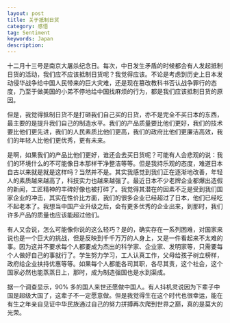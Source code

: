 ```yaml
---
layout: post
title: 关于抵制日货
category: 感悟
tag: Sentiment
keywords: Japan
description: 
---
```

十二月十三号是南京大屠杀纪念日。每次，中日发生矛盾的时候都会有人发起抵制日货的活动，我们应不应该抵制日货呢？我觉得应该。不论是考虑到历史上日本发动侵华战争给中国人民带来的巨大灾难，还是现在篡改教科书否认战争罪行的态度，乃至于做美国的小弟不停地给中国找麻烦的行为，都是我们应该抵制日货的原因。

但是，我觉得抵制日货不是打砸我们自己买的日货，亦不是完全不买日本的东西，最主要的是提升我们自己的制造水平。我们的产品质量要比他们更好，我们的技术要比他们更先进，我们的人民素质比他们更高，我们的政府比他们更廉洁高效，我们的年轻人比他们更优秀，更有未来。

是啊，如果我们的产品比他们更好，谁还会去买日货呢？可能有人会悲观的说：我们的环境什么的不可能像日本那样干净整洁等等。但是我持乐观的态度，难道日本自古以来就是就是这样吗？当然并不是。其实我感觉到我们正在逐渐地改善，年轻人的素质越来越高了，科技实力也越来越强了。最近日本不少老牌企业都爆出造假的新闻，工匠精神的丰碑好像也被打碎了。我觉得其潜在的因素不乏是受到我们国家企业的冲击，其实在性价比方面，我们的很多企业已经超过了日本，他们已经吃不起老本了。我想当中国产业升级之后，会有更多优秀的企业出来，到那时，我们许多产品的质量也应该能超过他们。

有人又会说，怎么可能像你说的这么轻巧？是的，确实存在一系列困难，对国家来说也是一个巨大的挑战，但是反映到千千万万的人身上，又是一件看起来不太难的事。因为这并不要求每个人都要成为杰出的科学家、企业家、发明家等，只需要每个人做好自己的事就行了。学生努力学习，工人认真工作，父母给孩子树立榜样，政府给企业扶持优惠等等。如果每个人都能各司其职，各尽其责，这个社会，这个国家必然也能蒸蒸日上，那时，成为制造强国也是水到渠成。

据一个调查显示，90% 多的国人来世还愿做中国人。有人抖机灵说因为下辈子中国是超级大国了，这辈子不一定愿意做。但是我觉得生在这个时代也很幸运，能在有生之年亲自见证中华民族通过自己的努力拼搏再次爬到世界之巅，真的是莫大的光荣。